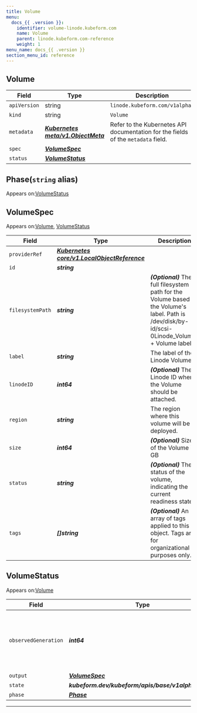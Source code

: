 ```yaml
---
title: Volume
menu:
  docs_{{ .version }}:
    identifier: volume-linode.kubeform.com
    name: Volume
    parent: linode.kubeform.com-reference
    weight: 1
menu_name: docs_{{ .version }}
section_menu_id: reference
---
```


## Volume
| Field | Type | Description |
| ------ | ----- | ----------- |
| `apiVersion` | string | `linode.kubeform.com/v1alpha1` |
|    `kind` | string | `Volume` |
| `metadata` | ***[Kubernetes meta/v1.ObjectMeta](https://kubernetes.io/docs/reference/generated/kubernetes-api/v1.13/#objectmeta-v1-meta)***|Refer to the Kubernetes API documentation for the fields of the `metadata` field.|
| `spec` | ***[VolumeSpec](#volumespec)***||
| `status` | ***[VolumeStatus](#volumestatus)***||
## Phase(`string` alias)

Appears on:[VolumeStatus](#volumestatus)

## VolumeSpec

Appears on:[Volume](#volume), [VolumeStatus](#volumestatus)

| Field | Type | Description |
| ------ | ----- | ----------- |
| `providerRef` | ***[Kubernetes core/v1.LocalObjectReference](https://kubernetes.io/docs/reference/generated/kubernetes-api/v1.13/#localobjectreference-v1-core)***||
| `id` | ***string***||
| `filesystemPath` | ***string***| ***(Optional)*** The full filesystem path for the Volume based on the Volume's label. Path is /dev/disk/by-id/scsi-0Linode_Volume_ + Volume label.|
| `label` | ***string***|The label of the Linode Volume.|
| `linodeID` | ***int64***| ***(Optional)*** The Linode ID where the Volume should be attached.|
| `region` | ***string***|The region where this volume will be deployed.|
| `size` | ***int64***| ***(Optional)*** Size of the Volume in GB|
| `status` | ***string***| ***(Optional)*** The status of the volume, indicating the current readiness state.|
| `tags` | ***[]string***| ***(Optional)*** An array of tags applied to this object. Tags are for organizational purposes only.|
## VolumeStatus

Appears on:[Volume](#volume)

| Field | Type | Description |
| ------ | ----- | ----------- |
| `observedGeneration` | ***int64***| ***(Optional)*** Resource generation, which is updated on mutation by the API Server.|
| `output` | ***[VolumeSpec](#volumespec)***| ***(Optional)*** |
| `state` | ***kubeform.dev/kubeform/apis/base/v1alpha1.State***| ***(Optional)*** |
| `phase` | ***[Phase](#phase)***| ***(Optional)*** |
---
